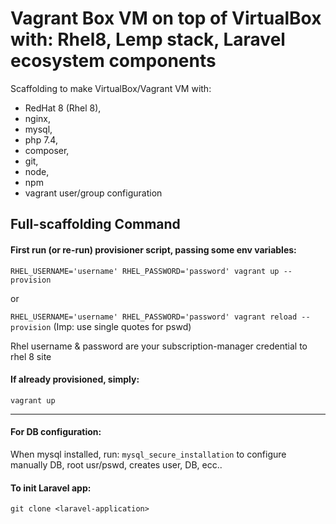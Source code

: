 # Vagrant Box VM on top of VirtualBox with: Rhel8, Lemp stack, Laravel ecosystem components
Scaffolding to make VirtualBox/Vagrant VM with:
- RedHat 8 (Rhel 8), 
- nginx, 
- mysql, 
- php 7.4, 
- composer, 
- git, 
- node, 
- npm
- vagrant user/group configuration

## Full-scaffolding Command
#### First run (or re-run) provisioner script, passing some env variables:

`RHEL_USERNAME='username' RHEL_PASSWORD='password' vagrant up --provision`

or

`RHEL_USERNAME='username' RHEL_PASSWORD='password' vagrant reload --provision` (Imp: use single quotes for pswd)

Rhel username & password are your subscription-manager credential to rhel 8 site

#### If already provisioned, simply:
`vagrant up`

___

#### For DB configuration: 
When mysql installed, run:
`mysql_secure_installation` to configure manually DB, root usr/pswd, creates user, DB, ecc..

#### To init Laravel app:

`git clone <laravel-application>`
